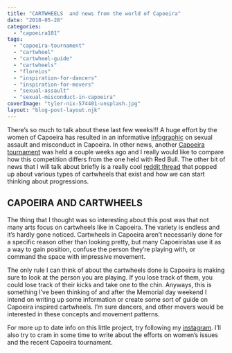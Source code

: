 ```yaml
---
title: "CARTWHEELS  and news from the world of Capoeira"
date: "2018-05-28"
categories: 
  - "capoeira101"
tags: 
  - "capoeira-tournament"
  - "cartwheel"
  - "cartwheel-guide"
  - "cartwheels"
  - "floreios"
  - "inspiration-for-dancers"
  - "inspiration-for-movers"
  - "sexual-assault"
  - "sexual-misconduct-in-capoeira"
coverImage: "tyler-nix-574401-unsplash.jpg"
layout: "blog-post-layout.njk"
---
```


There’s so much to talk about these last few weeks!!! A huge effort by the women of Capoeira has resulted in an informative [infographic](https://www.facebook.com/events/133725460740755/permalink/210655886381045/) on sexual assault and misconduct in Capoeira. In other news, another [Capoeira tournament](https://www.youtube.com/watch?v=eEATKZxJXS8) was held a couple weeks ago and I really would like to compare how this competition differs from the one held with Red Bull. The other bit of news that I will talk about briefly is a really cool [reddit thread](https://www.reddit.com/r/capoeira/comments/8bz1ee/cartwheel_tutorial_beginner_to_intermediate_to/) that popped up about various types of cartwheels that exist and how we can start thinking about progressions.

## CAPOEIRA AND CARTWHEELS

The thing that I thought was so interesting about this post was that not many arts focus on cartwheels like in Capoeira. The variety is endless and it’s hardly gone noticed. Cartwheels in Capoeira aren’t necessarily done for a specific reason other than looking pretty, but many Capoeiristas use it as a way to gain position, confuse the person they’re playing with, or command the space with impressive movement.

The only rule I can think of about the cartwheels done is Capoeira is making sure to look at the person you are playing. If you lose track of them, you could lose track of their kicks and take one to the chin. Anyways, this is something I’ve been thinking of and after the Memorial day weekend I intend on writing up some information or create some sort of guide on Capoeira inspired cartwheels. I’m sure dancers, and other movers would be interested in these concepts and movement patterns.

For more up to date info on this little project, try following my [instagram](https://www.instagram.com/dende_arts/). I’ll also try to cram in some time to write about the efforts on women’s issues and the recent Capoeira tournament.
